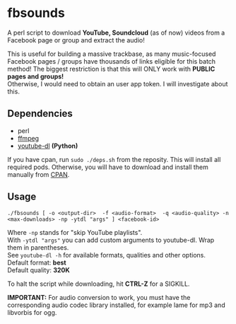 fbsounds
========

A perl script to download **YouTube, Soundcloud** (as of now) videos from a Facebook page or group and extract the audio! 
  
This is useful for building a massive trackbase, as many music-focused Facebook pages / groups have thousands of links eligible for this batch method!
The biggest restriction is that this will ONLY work with **PUBLIC pages and groups!**  
Otherwise, I would need to obtain an user app token. I will investigate about this.

## Dependencies  
- perl  
- [ffmpeg](https://github.com/FFmpeg/FFmpeg)  
- [youtube-dl](https://github.com/rg3/youtube-dl) **(Python)**  

If you have cpan, run `sudo ./deps.sh` from the reposity. This will install all required pods. Otherwise, you will have to download and install them manually from [CPAN](https://www.cpan.org).

## Usage  
   
`./fbsounds [ -o <output-dir>  -f <audio-format>  -q <audio-quality> -n <max-downloads> -np -ytdl "args" ] <facebook-id>`  
  
Where `-np` stands for "skip YouTube playlists".  
With `-ytdl "args"` you can add custom arguments to youtube-dl. Wrap them in parentheses.  
See `youtube-dl -h` for available formats, qualities and other options.  
Default format:  **best**  
Default quality: **320K**  

To halt the script while downloading, hit **CTRL-Z** for a SIGKILL.

**IMPORTANT:** For audio conversion to work, you must have the corresponding audio codec library installed, for example lame for mp3 and libvorbis for ogg.  
